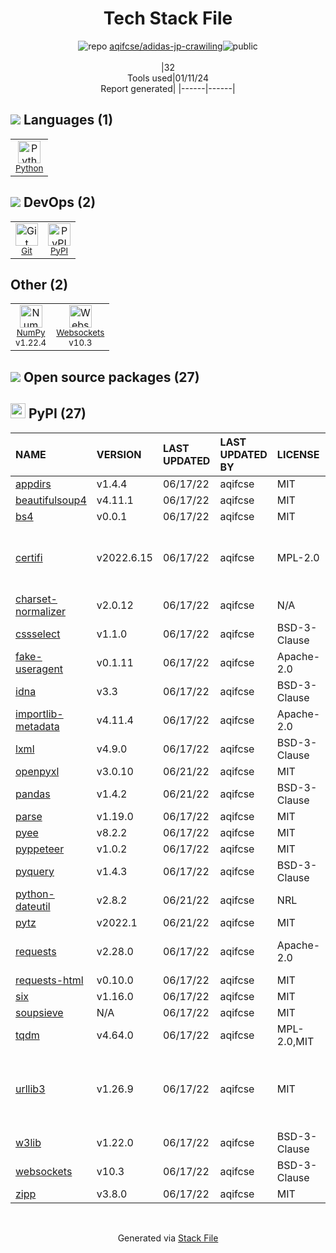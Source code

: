 <!--
&lt;--- Readme.md Snippet without images Start ---&gt;
## Tech Stack
aqifcse/adidas-jp-crawiling is built on the following main stack:

- [Python](https://www.python.org) – Languages
- [NumPy](http://www.numpy.org/) – Data Science Tools

Full tech stack [here](/techstack.md)

&lt;--- Readme.md Snippet without images End ---&gt;

&lt;--- Readme.md Snippet with images Start ---&gt;
## Tech Stack
aqifcse/adidas-jp-crawiling is built on the following main stack:

- <img width='25' height='25' src='https://img.stackshare.io/service/993/pUBY5pVj.png' alt='Python'/> [Python](https://www.python.org) – Languages
- <img width='25' height='25' src='https://img.stackshare.io/service/2179/default_332f874a2edb2686f578aa6389313efcea1eec41.png' alt='NumPy'/> [NumPy](http://www.numpy.org/) – Data Science Tools

Full tech stack [here](/techstack.md)

&lt;--- Readme.md Snippet with images End ---&gt;
-->
<div align="center">

# Tech Stack File
![](https://img.stackshare.io/repo.svg "repo") [aqifcse/adidas-jp-crawiling](https://github.com/aqifcse/adidas-jp-crawiling)![](https://img.stackshare.io/public_badge.svg "public")
<br/><br/>
|32<br/>Tools used|01/11/24 <br/>Report generated|
|------|------|
</div>

## <img src='https://img.stackshare.io/languages.svg'/> Languages (1)
<table><tr>
  <td align='center'>
  <img width='36' height='36' src='https://img.stackshare.io/service/993/pUBY5pVj.png' alt='Python'>
  <br>
  <sub><a href="https://www.python.org">Python</a></sub>
  <br>
  <sub></sub>
</td>

</tr>
</table>

## <img src='https://img.stackshare.io/devops.svg'/> DevOps (2)
<table><tr>
  <td align='center'>
  <img width='36' height='36' src='https://img.stackshare.io/service/1046/git.png' alt='Git'>
  <br>
  <sub><a href="http://git-scm.com/">Git</a></sub>
  <br>
  <sub></sub>
</td>

<td align='center'>
  <img width='36' height='36' src='https://img.stackshare.io/service/12572/-RIWgodF_400x400.jpg' alt='PyPI'>
  <br>
  <sub><a href="https://pypi.org/">PyPI</a></sub>
  <br>
  <sub></sub>
</td>

</tr>
</table>

## Other (2)
<table><tr>
  <td align='center'>
  <img width='36' height='36' src='https://img.stackshare.io/service/2179/default_332f874a2edb2686f578aa6389313efcea1eec41.png' alt='NumPy'>
  <br>
  <sub><a href="http://www.numpy.org/">NumPy</a></sub>
  <br>
  <sub>v1.22.4</sub>
</td>

<td align='center'>
  <img width='36' height='36' src='https://img.stackshare.io/service/4220/LNPwoiWi_400x400.jpg' alt='Websockets'>
  <br>
  <sub><a href="https://developer.mozilla.org/en-US/docs/Web/API/WebSockets_API">Websockets</a></sub>
  <br>
  <sub>v10.3</sub>
</td>

</tr>
</table>


## <img src='https://img.stackshare.io/group.svg' /> Open source packages (27)</h2>

## <img width='24' height='24' src='https://img.stackshare.io/service/12572/-RIWgodF_400x400.jpg'/> PyPI (27)

|NAME|VERSION|LAST UPDATED|LAST UPDATED BY|LICENSE|VULNERABILITIES|
|:------|:------|:------|:------|:------|:------|
|[appdirs](https://pypi.org/project/appdirs)|v1.4.4|06/17/22|aqifcse |MIT|N/A|
|[beautifulsoup4](https://pypi.org/project/beautifulsoup4)|v4.11.1|06/17/22|aqifcse |MIT|N/A|
|[bs4](https://pypi.org/project/bs4)|v0.0.1|06/17/22|aqifcse |MIT|N/A|
|[certifi](https://pypi.org/project/certifi)|v2022.6.15|06/17/22|aqifcse |MPL-2.0|[CVE-2023-37920](https://github.com/advisories/GHSA-xqr8-7jwr-rhp7) (High)<br/>[CVE-2022-23491](https://github.com/advisories/GHSA-43fp-rhv2-5gv8) (Moderate)|
|[charset-normalizer](https://pypi.org/project/charset-normalizer)|v2.0.12|06/17/22|aqifcse |N/A|N/A|
|[cssselect](https://pypi.org/project/cssselect)|v1.1.0|06/17/22|aqifcse |BSD-3-Clause|N/A|
|[fake-useragent](https://pypi.org/project/fake-useragent)|v0.1.11|06/17/22|aqifcse |Apache-2.0|N/A|
|[idna](https://pypi.org/project/idna)|v3.3|06/17/22|aqifcse |BSD-3-Clause|N/A|
|[importlib-metadata](https://pypi.org/project/importlib-metadata)|v4.11.4|06/17/22|aqifcse |Apache-2.0|N/A|
|[lxml](https://pypi.org/project/lxml)|v4.9.0|06/17/22|aqifcse |BSD-3-Clause|[CVE-2022-2309](https://github.com/advisories/GHSA-wrxv-2j5q-m38w) (Moderate)|
|[openpyxl](https://pypi.org/project/openpyxl)|v3.0.10|06/21/22|aqifcse |MIT|N/A|
|[pandas](https://pypi.org/project/pandas)|v1.4.2|06/21/22|aqifcse |BSD-3-Clause|N/A|
|[parse](https://pypi.org/project/parse)|v1.19.0|06/17/22|aqifcse |MIT|N/A|
|[pyee](https://pypi.org/project/pyee)|v8.2.2|06/17/22|aqifcse |MIT|N/A|
|[pyppeteer](https://pypi.org/project/pyppeteer)|v1.0.2|06/17/22|aqifcse |MIT|N/A|
|[pyquery](https://pypi.org/project/pyquery)|v1.4.3|06/17/22|aqifcse |BSD-3-Clause|N/A|
|[python-dateutil](https://pypi.org/project/python-dateutil)|v2.8.2|06/21/22|aqifcse |NRL|N/A|
|[pytz](https://pypi.org/project/pytz)|v2022.1|06/21/22|aqifcse |MIT|N/A|
|[requests](https://pypi.org/project/requests)|v2.28.0|06/17/22|aqifcse |Apache-2.0|[CVE-2023-32681](https://github.com/advisories/GHSA-j8r2-6x86-q33q) (Moderate)|
|[requests-html](https://pypi.org/project/requests-html)|v0.10.0|06/17/22|aqifcse |MIT|N/A|
|[six](https://pypi.org/project/six)|v1.16.0|06/17/22|aqifcse |MIT|N/A|
|[soupsieve](https://pypi.org/project/soupsieve)|N/A|06/17/22|aqifcse |MIT|N/A|
|[tqdm](https://pypi.org/project/tqdm)|v4.64.0|06/17/22|aqifcse |MPL-2.0,MIT|N/A|
|[urllib3](https://pypi.org/project/urllib3)|v1.26.9|06/17/22|aqifcse |MIT|[CVE-2023-45803](https://github.com/advisories/GHSA-g4mx-q9vg-27p4) (Moderate)<br/>[CVE-2023-43804](https://github.com/advisories/GHSA-v845-jxx5-vc9f) (Moderate)|
|[w3lib](https://pypi.org/project/w3lib)|v1.22.0|06/17/22|aqifcse |BSD-3-Clause|N/A|
|[websockets](https://pypi.org/project/websockets)|v10.3|06/17/22|aqifcse |BSD-3-Clause|N/A|
|[zipp](https://pypi.org/project/zipp)|v3.8.0|06/17/22|aqifcse |MIT|N/A|

<br/>
<div align='center'>

Generated via [Stack File](https://github.com/marketplace/stack-file)
